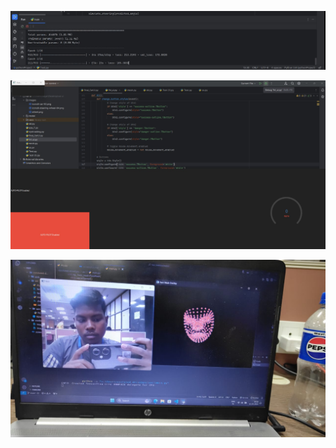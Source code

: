 ![alt text](<media/image copy.png>)


![alt text](media/image.png)

![alt text](<media/image copy 2.png>)